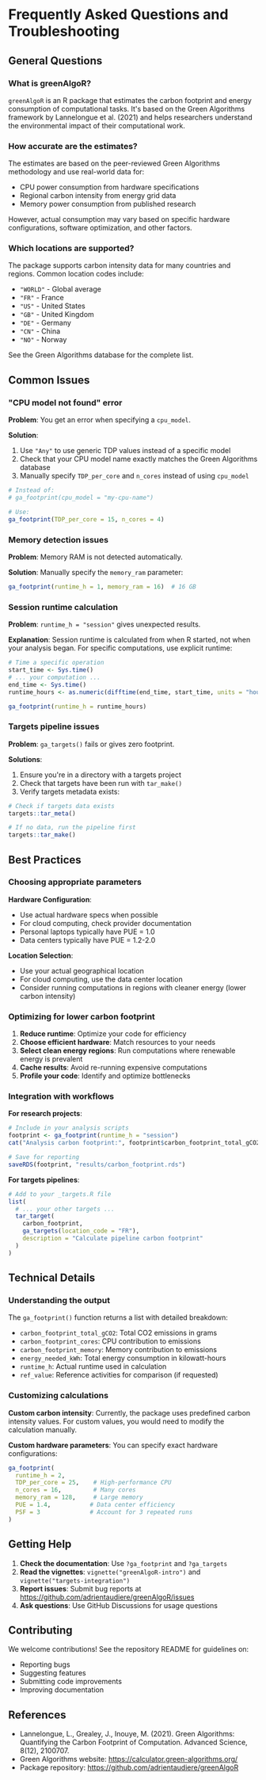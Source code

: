 # Frequently Asked Questions and Troubleshooting

## General Questions

### What is greenAlgoR?

`greenAlgoR` is an R package that estimates the carbon footprint and energy consumption of computational tasks. It's based on the Green Algorithms framework by Lannelongue et al. (2021) and helps researchers understand the environmental impact of their computational work.

### How accurate are the estimates?

The estimates are based on the peer-reviewed Green Algorithms methodology and use real-world data for:
- CPU power consumption from hardware specifications
- Regional carbon intensity from energy grid data
- Memory power consumption from published research

However, actual consumption may vary based on specific hardware configurations, software optimization, and other factors.

### Which locations are supported?

The package supports carbon intensity data for many countries and regions. Common location codes include:
- `"WORLD"` - Global average
- `"FR"` - France 
- `"US"` - United States
- `"GB"` - United Kingdom
- `"DE"` - Germany
- `"CN"` - China
- `"NO"` - Norway

See the Green Algorithms database for the complete list.

## Common Issues

### "CPU model not found" error

**Problem**: You get an error when specifying a `cpu_model`.

**Solution**: 
1. Use `"Any"` to use generic TDP values instead of a specific model
2. Check that your CPU model name exactly matches the Green Algorithms database
3. Manually specify `TDP_per_core` and `n_cores` instead of using `cpu_model`

```r
# Instead of:
# ga_footprint(cpu_model = "my-cpu-name")

# Use:
ga_footprint(TDP_per_core = 15, n_cores = 4)
```

### Memory detection issues

**Problem**: Memory RAM is not detected automatically.

**Solution**: Manually specify the `memory_ram` parameter:

```r
ga_footprint(runtime_h = 1, memory_ram = 16)  # 16 GB
```

### Session runtime calculation

**Problem**: `runtime_h = "session"` gives unexpected results.

**Explanation**: Session runtime is calculated from when R started, not when your analysis began. For specific computations, use explicit runtime:

```r
# Time a specific operation
start_time <- Sys.time()
# ... your computation ...
end_time <- Sys.time()
runtime_hours <- as.numeric(difftime(end_time, start_time, units = "hours"))

ga_footprint(runtime_h = runtime_hours)
```

### Targets pipeline issues

**Problem**: `ga_targets()` fails or gives zero footprint.

**Solutions**:
1. Ensure you're in a directory with a targets project
2. Check that targets have been run with `tar_make()`
3. Verify targets metadata exists:

```r
# Check if targets data exists
targets::tar_meta()

# If no data, run the pipeline first
targets::tar_make()
```

## Best Practices

### Choosing appropriate parameters

**Hardware Configuration**:
- Use actual hardware specs when possible
- For cloud computing, check provider documentation
- Personal laptops typically have PUE = 1.0
- Data centers typically have PUE = 1.2-2.0

**Location Selection**:
- Use your actual geographical location
- For cloud computing, use the data center location
- Consider running computations in regions with cleaner energy (lower carbon intensity)

### Optimizing for lower carbon footprint

1. **Reduce runtime**: Optimize your code for efficiency
2. **Choose efficient hardware**: Match resources to your needs
3. **Select clean energy regions**: Run computations where renewable energy is prevalent
4. **Cache results**: Avoid re-running expensive computations
5. **Profile your code**: Identify and optimize bottlenecks

### Integration with workflows

**For research projects**:
```r
# Include in your analysis scripts
footprint <- ga_footprint(runtime_h = "session")
cat("Analysis carbon footprint:", footprint$carbon_footprint_total_gCO2, "g CO2\n")

# Save for reporting
saveRDS(footprint, "results/carbon_footprint.rds")
```

**For targets pipelines**:
```r
# Add to your _targets.R file
list(
  # ... your other targets ...
  tar_target(
    carbon_footprint,
    ga_targets(location_code = "FR"),
    description = "Calculate pipeline carbon footprint"
  )
)
```

## Technical Details

### Understanding the output

The `ga_footprint()` function returns a list with detailed breakdown:

- `carbon_footprint_total_gCO2`: Total CO2 emissions in grams
- `carbon_footprint_cores`: CPU contribution to emissions
- `carbon_footprint_memory`: Memory contribution to emissions  
- `energy_needed_kWh`: Total energy consumption in kilowatt-hours
- `runtime_h`: Actual runtime used in calculation
- `ref_value`: Reference activities for comparison (if requested)

### Customizing calculations

**Custom carbon intensity**:
Currently, the package uses predefined carbon intensity values. For custom values, you would need to modify the calculation manually.

**Custom hardware parameters**:
You can specify exact hardware configurations:

```r
ga_footprint(
  runtime_h = 2,
  TDP_per_core = 25,    # High-performance CPU
  n_cores = 16,         # Many cores
  memory_ram = 128,     # Large memory
  PUE = 1.4,           # Data center efficiency
  PSF = 3              # Account for 3 repeated runs
)
```

## Getting Help

1. **Check the documentation**: Use `?ga_footprint` and `?ga_targets`
2. **Read the vignettes**: `vignette("greenAlgoR-intro")` and `vignette("targets-integration")`
3. **Report issues**: Submit bug reports at https://github.com/adrientaudiere/greenAlgoR/issues
4. **Ask questions**: Use GitHub Discussions for usage questions

## Contributing

We welcome contributions! See the repository README for guidelines on:
- Reporting bugs
- Suggesting features  
- Submitting code improvements
- Improving documentation

## References

- Lannelongue, L., Grealey, J., Inouye, M. (2021). Green Algorithms: Quantifying the Carbon Footprint of Computation. Advanced Science, 8(12), 2100707.
- Green Algorithms website: https://calculator.green-algorithms.org/
- Package repository: https://github.com/adrientaudiere/greenAlgoR
